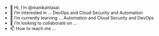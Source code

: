 - 👋 Hi, I’m @manikantasai
- 👀 I’m interested in ... DevOps and Cloud Security and Automation
- 🌱 I’m currently learning ... Automation and Cloud Security and DevOps
- 💞️ I’m looking to collaborate on ...
- 📫 How to reach me ...

<!---
pmanikantasai1996/pmanikantasai1996 is a ✨ special ✨ repository because its `README.md` (this file) appears on your GitHub profile.
You can click the Preview link to take a look at your changes.
--->
